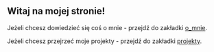 ## Witaj na mojej stronie!

Jeżeli chcesz dowiedzieć się coś o mnie - przejdź do zakładki [o_mnie](https://abrylanska.github.io/zajecia/o_mnie).

Jeżeli chcesz przejrzeć moje projekty - przejdź do zakładki [projekty](https://abrylanska.github.io/zajecia/projekty).


